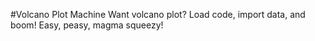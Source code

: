 #Volcano Plot Machine
Want volcano plot? Load code, import data, and boom! Easy, peasy, magma squeezy!
